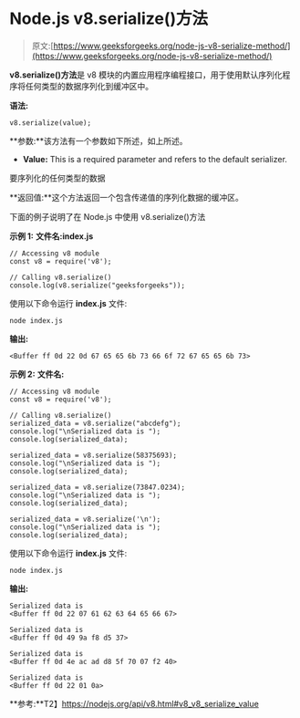 # Node.js v8.serialize()方法

> 原文:[https://www.geeksforgeeks.org/node-js-v8-serialize-method/](https://www.geeksforgeeks.org/node-js-v8-serialize-method/)

**v8.serialize()方法**是 v8 模块的内置应用程序编程接口，用于使用默认序列化程序将任何类型的数据序列化到缓冲区中。

**语法:**

```
v8.serialize(value);
```

**参数:**该方法有一个参数如下所述，如上所述。

*   **Value:** This is a required parameter and refers to the default serializer.

要序列化的任何类型的数据

**返回值:**这个方法返回一个包含传递值的序列化数据的缓冲区。

下面的例子说明了在 Node.js 中使用 v8.serialize()方法

**示例 1:** **文件名:index.js**

```
// Accessing v8 module
const v8 = require('v8');

// Calling v8.serialize() 
console.log(v8.serialize("geeksforgeeks"));
```

使用以下命令运行 **index.js** 文件:

```
node index.js
```

**输出:**

```
<Buffer ff 0d 22 0d 67 65 65 6b 73 66 6f 72 67 65 65 6b 73>

```

**示例 2:** **文件名:**

```
// Accessing v8 module
const v8 = require('v8');

// Calling v8.serialize() 
serialized_data = v8.serialize("abcdefg");
console.log("\nSerialized data is ");
console.log(serialized_data);

serialized_data = v8.serialize(58375693);
console.log("\nSerialized data is ");
console.log(serialized_data);

serialized_data = v8.serialize(73847.0234);
console.log("\nSerialized data is ");
console.log(serialized_data);

serialized_data = v8.serialize('\n');
console.log("\nSerialized data is ");
console.log(serialized_data);
```

使用以下命令运行 **index.js** 文件:

```
node index.js
```

**输出:**

```
Serialized data is
<Buffer ff 0d 22 07 61 62 63 64 65 66 67>

Serialized data is
<Buffer ff 0d 49 9a f8 d5 37>

Serialized data is
<Buffer ff 0d 4e ac ad d8 5f 70 07 f2 40>

Serialized data is
<Buffer ff 0d 22 01 0a>

```

**参考:**T2】https://nodejs.org/api/v8.html#v8_v8_serialize_value